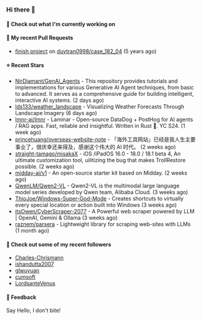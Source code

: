 ### Hi there 👋

#### 👷 Check out what I'm currently working on

#### 🔨 My recent Pull Requests

- [finish project](https://github.com/duytran0998/case_182_04/pull/1) on [duytran0998/case_182_04](https://github.com/duytran0998/case_182_04) (5 years ago)

#### ⭐ Recent Stars

- [NirDiamant/GenAI_Agents](https://github.com/NirDiamant/GenAI_Agents) - This repository provides tutorials and implementations for various Generative AI Agent techniques, from basic to advanced. It serves as a comprehensive guide for building intelligent, interactive AI systems. (2 days ago)
- [lds133/weather_landscape](https://github.com/lds133/weather_landscape) - Visualizing Weather Forecasts Through Landscape Imagery (6 days ago)
- [lmnr-ai/lmnr](https://github.com/lmnr-ai/lmnr) - Laminar - Open-source DataDog &#43; PostHog for AI agents / RAG apps. Fast, reliable and insightful. Written in Rust 🦀. YC S24. (1 week ago)
- [princehuang/overseas-website-note](https://github.com/princehuang/overseas-website-note) - 「海外工具网站」已经是我人生主要事业了，很庆幸还来得及，感谢这个伟大的 AI 时代。 (2 weeks ago)
- [straight-tamago/misakaX](https://github.com/straight-tamago/misakaX) - iOS /iPadOS 16.0 - 18.0 / 18.1 beta 4, An ultimate customization tool, uilitizing the bug that makes TrollRestore possible. (2 weeks ago)
- [midday-ai/v1](https://github.com/midday-ai/v1) - An open-source starter kit based on Midday. (2 weeks ago)
- [QwenLM/Qwen2-VL](https://github.com/QwenLM/Qwen2-VL) - Qwen2-VL is the multimodal large language model series developed by Qwen team, Alibaba Cloud. (3 weeks ago)
- [ThioJoe/Windows-Super-God-Mode](https://github.com/ThioJoe/Windows-Super-God-Mode) - Creates shortcuts to virtually every special location or action built into Windows (3 weeks ago)
- [itsOwen/CyberScraper-2077](https://github.com/itsOwen/CyberScraper-2077) - A Powerful web scraper powered by LLM | OpenAI, Gemini &amp; Ollama (3 weeks ago)
- [raznem/parsera](https://github.com/raznem/parsera) - Lightweight library for scraping web-sites with LLMs (1 month ago)

#### 👯 Check out some of my recent followers

- [Charles-Chrismann](https://github.com/Charles-Chrismann)
- [ishandutta2007](https://github.com/ishandutta2007)
- [glwuyuan](https://github.com/glwuyuan)
- [cumsoft](https://github.com/cumsoft)
- [LordsanteVenus](https://github.com/LordsanteVenus)

#### 💬 Feedback

Say Hello, I don't bite!